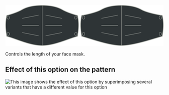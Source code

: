 ![Length option](./length.svg)

Controls the length of your face mask.

## Effect of this option on the pattern

![This image shows the effect of this option by superimposing several variants that have a different value for this option](florence\_length\_sample.svg "Effect of this option on the pattern")
